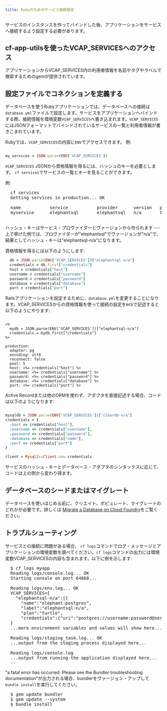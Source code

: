 ```yaml
---
title: Rubyのためのサービス接続設定
---
```


サービスのインスタンスを作ってバインドした後、アプリケーションをサービスへ接続するよう設定する必要があります。

## <a id='cf-app-utils'></a>cf-app-utilsを使ったVCAP_SERVICESへのアクセス ##

アプリケーションからVCAP_SERVICES内の利用者情報を名前やタグやラベルで検索するためのgemが提供されています。

## <a id='config-file'></a>設定ファイルでコネクションを定義する ##

データベースを使うRubyアプリケーションでは、データベースへの接続は`database.yml`ファイルで設定します。サービスをアプリケーションへバインドする際、接続情報を環境変数`VCAP_SERVICES`へ書き込まれます。`VCAP_SERVICES`にはJSONフォーマットでバインドされているサービスの一覧と利用者情報が書きこまれています。

Rubyでは、`VCAP_SERVICES`の内容に`ENV`でアクセスできます。 例:

~~~ruby

my_services = JSON.parse(ENV['VCAP_SERVICES'])

~~~

`VCAP_SERVICES` JSONから資格情報を得るには、ハッシュのキーを必要とします。
`cf services`でサービスの一覧とキーを見ることができます。

例:

<pre class="terminal">
  cf services
  Getting services in production... OK

  name           service           provider      version   plan     bound apps
  myservice      elephantsql       elephantsql   n/a       turtle   myapp

</pre>

ハッシュ・キーはサービス・プロヴァイダーとヴァージョンから作られます --- 上で挙げた例では、プロヴァイダーが"elephantsql"でヴァージョンが"n/a"で、結果としてハッシュ・キーは"elephantsql-n/a"になります。

資格情報を得るには以下のようにします:

~~~ruby
  db = JSON.parse(ENV['VCAP_SERVICES'])["elephantsql-n/a"]
  credentials = db.first["credentials"]
  host = credentials["host"]
  username = credentials["username"]
  password = credentials["password"]
  database = credentials["database"]
  port = credentials["port"]
~~~

Railsアプリケーションを設定するために、`database.yml`を変更することになります。VCAP_SERVICESからの資格情報を使って接続の設定をerbで記述すると以下のようにやります:

~~~

<%
  mydb = JSON.parse(ENV['VCAP_SERVICES'])["elephantsql-n/a"]
  credentials = mydb.first["credentials"]
%>

production:
  adapter: pg
  encoding: utf8
  reconnect: false
  pool: 5
  host: <%= credentials["host"] %>
  username: <%= credentials["username"] %>
  password: <%= credentials["password"] %>
  database: <%= credentials["database"] %>
  port: <%= credentials["port"] %>

~~~

Active Recordまたは他のORMを使わず、アダプタを直接記述する場合、コードは以下のようになります:

~~~ruby

mysqldb = JSON.parse(ENV['VCAP_SERVICES'])["cleardb-n/a"]
credentials = {
  :host => credentials["host"],
  :username => credentials["username"],
  :password => credentials["password"],
  :database => credentials["name"],
  :port => credentials["port"]
}

client = Mysql2::Client.new credentials

~~~

サービスのハッシュ・キーとデータベース・アダプタのシンタックスに応じて、コードは上の例から変わり得ます。


## <a id='migrate'></a>データベースのシードまたはマイグレート ##

データベースを使いはじめる前に、クリエイト、ポピュレート、マイグレートのどれかが必要です。詳しくは [Migrate a Database on Cloud Foundry](/docs/using/deploying-apps/migrate-db.html)をご覧ください。

## <a id='troubleshooting'></a>トラブルシューティング ##

サービスとの接続に問題がある場合、 `cf logs`コマンドでログ・メッセージとアプリケーションの環境変数を調べてください。`cf logs`コマンドの出力には環境変数VCAP_SERVICESの内容も含まれます。以下に例を示します:

<pre class="terminal">
  $ cf logs myapp
  Reading logs/console.log... OK
  Starting console on port 64868...

  Reading logs/env.log... OK
  VCAP_SERVICES={
    "elephantsql-n/a":[{
      "name":"elephant-postgres",
      "label":"elephantsql-n/a",
      "plan":"turtle",
      "credentials":{"uri":"postgres://username:password@server.example.com:5432/uniqid"}}]
  }
  ...more environment variables and values will show here...

  Reading logs/staging_task.log... OK
  ...output from the staging process displayed here...

  Reading logs/console.log
  ...output from running the application displayed here...
  --
</pre>

"a fatal error has occurred. Please see the Bundler troubleshooting
documentation"が出力される場合、bundlerをヴァージョン・アップして`bundle install`を実行してください。

<pre class="terminal">
  $ gem update bundler
  $ gem update --system
  $ bundle install
</pre>



